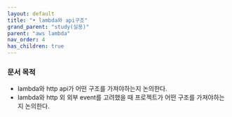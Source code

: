 ```yaml
---
layout: default
title: "• lambda와 api구조"
grand_parent: "study(실용)"
parent: "aws lambda"
nav_order: 4
has_children: true
---
```


### **문서 목적**

* lambda와 http api가 어떤 구조를 가져야하는지 논의한다.
* lambda와 http 외 외부 event를 고려했을 때 프로젝트가 어떤 구조를 가져야하는지 논의한다.